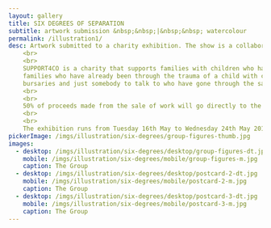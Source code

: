 ```yaml
---
layout: gallery
title: SIX DEGREES OF SEPARATION
subtitle: artwork submission &nbsp;&nbsp;|&nbsp;&nbsp; watercolour
permalink: /illustration1/
desc: Artwork submitted to a charity exhibition. The show is a collaboration between Words & Pictures Gallery, Teignmouth and SUPPORT4CO. 
    <br>
    <br>
    SUPPORT4CO is a charity that supports families with children who have been diagnosed with cancer. Support comes from 
    families who have already been through the trauma of a child with cancer, with advice, guidance, moral support, small 
    bursaries and just somebody to talk to who have gone through the same experience.
    <br>
    <br>
    50% of proceeds made from the sale of work will go directly to the charity.
    <br>
    <br>
    The exhibition runs from Tuesday 16th May to Wednesday 24th May 2017.
pickerImage: /imgs/illustration/six-degrees/group-figures-thumb.jpg
images:
  - desktop: /imgs/illustration/six-degrees/desktop/group-figures-dt.jpg
    mobile: /imgs/illustration/six-degrees/mobile/group-figures-m.jpg
    caption: The Group
  - desktop: /imgs/illustration/six-degrees/desktop/postcard-2-dt.jpg
    mobile: /imgs/illustration/six-degrees/mobile/postcard-2-m.jpg
    caption: The Group
  - desktop: /imgs/illustration/six-degrees/desktop/postcard-3-dt.jpg
    mobile: /imgs/illustration/six-degrees/mobile/postcard-3-m.jpg
    caption: The Group
---
```

